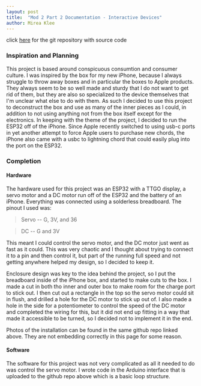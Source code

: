 ```yaml
---
layout: post
title:  "Mod 2 Part 2 Documentation - Interactive Devices"
author: Mirea Klee
---
```


click [here](https://github.com/miiklee/creative-embedded-systems-mod3.git) for the git repository with source code


### Inspiration and Planning
This project is based around conspicuous consumtion and consumer culture. I was inspired by the box for my new iPhone, because
I always struggle to throw away boxes and in particular the boxes to Apple products. They always seem to be so well made and sturdy
that I do not want to get rid of them, but they are also so specialized to the device themselves that I'm unclear what else to
do with them. As such I decided to use this project to deconstruct the box and use as many of the inner pieces as I could, in addition 
to not using anything not from the box itself except for the electronics. In keeping with the theme of the project, I decided to run
the ESP32 off of the iPhone. Since Apple recently switched to using usb-c ports in yet another attempt to force Apple users to purchase
new chords, the iPhone also came with a usbc to lightning chord that could easily plug into the port on the ESP32.


### Completion
#### Hardware
The hardware used for this project was an ESP32 with a TTGO display, a servo motor and a DC motor run off of the ESP32 and the battery
of an iPhone. Everything was connected using a solderless breadboard. The pinout I used was:

> Servo -- G, 3V, and 36

> DC -- G and 3V


This meant I could control the servo motor, and the DC motor just went as fast as it could. This was very chaotic and I thought
about trying to connect it to a pin and then control it, but part of the running full speed and not getting anywhere helped my
design, so I decided to keep it.

Enclosure design was key to the idea behind the project, so I put the breadboard inside of the iPhone box, and started to make cuts to the
box. I made a cut in both tho inner and outer box to make room for the charge port to stick out. I then cut out a rectangle in the top so the servo motor could sit in flush, and drilled a hole for the DC motor to stick up out of. I also made a hole in the side for a potentiometer to control the speed of the DC motor and completed the wiring for this, but it did not end up fitting in a way that made it accessible to be turned, so I decided not to implement it in the end. 

Photos of the installation can be found in the same github repo linked above. They are not embedding correctly in this page for some reason.

#### Software
The software for this project was not very complicated as all it needed to do was control the servo motor. I wrote code in the Arduino interface
that is uploaded to the github repo above which is a basic loop structure. 



